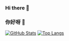 ### Hi there 👋
### 你好呀 👋

[![GitHub Stats](https://github-readme-stats.vercel.app/api?username=WaterLemons2k&show_icons=true)](https://github.com/anuraghazra/github-readme-stats)
[![Top Langs](https://github-readme-stats.vercel.app/api/top-langs/?username=WaterLemons2k&layout=compact)](https://github.com/anuraghazra/github-readme-stats)
